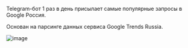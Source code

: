 Telegram-бот 1 раз в день присылает самые популярные запросы в Google Россия.

Основан на парсинге данных сервиса Google Trends Russia.

![image](https://github.com/krpvby/what_people_search_bot/assets/138283843/8b734a65-b479-49a1-8303-d445e6fe688e)
